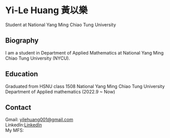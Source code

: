 # Yi-Le Huang 黃以樂
Student at National Yang Ming Chiao Tung University

## Biography
I am a student in Department of Applied Mathematics at National Yang Ming Chiao Tung University (NYCU).

## Education
Graduated from HSNU class 1508
National Yang Ming Chiao Tung University  
Department of Applied mathematics (2022.9 ~ Now)

## Contact
Gmail: yilehuang001@gmail.com  
LinkedIn:[LinkedIn](https://www.linkedin.com/in/%E4%BB%A5%E6%A8%82-%E9%BB%83-780a01355/)  
My MFS:
